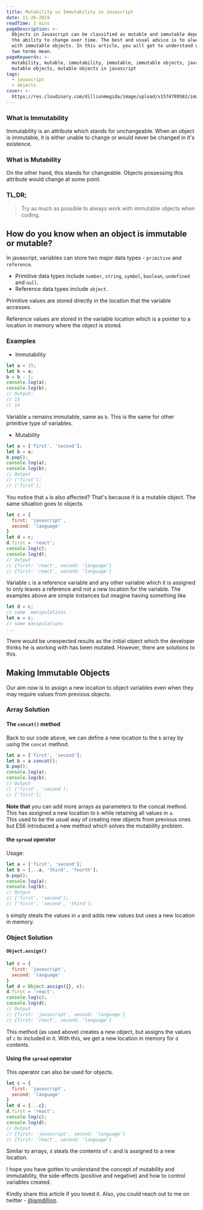 ```yaml
---
title: Mutability vs Immutability in Javascript
date: 11-26-2019
readTime: 2 mins
pageDescription: >-
  Objects in Javascript can be classified as mutable and immutable depending on
  the ability to change over time. The best and usual advice is to always work
  with immutable objects. In this article, you will get to understand what the
  two terms mean.
pageKeywords: >-
  mutability, mutable, immutability, immutable, immutable objects, javascript,
  mutable objects, mutable objects in javascript
tags:
  - javascript
  - objects
cover: >-
  https://res.cloudinary.com/dillionmegida/image/upload/v1574789582/images/blogs_cover/mutability-vs-immitability_puajjl.jpg
---
```

### What is Immutability

Immutability is an attribute which stands for unchangeable. When an object is immutable, it is either unable to change or would never be changed in it's existence.

### What is Mutability

On the other hand, this stands for changeable. Objects possessing this attribute would change at some point.

### TL,DR;

> Try as much as possible to always work with immutable objects when coding.

## How do you know when an object is immutable or mutable?

In javascript, variables can store two major data types - `primitive` and `reference`.

* Primitive data types include `number`, `string`, `symbol`, `boolean`, `undefined` and `null`.
* Reference data types include `object`.

Primitive values are stored directly in the location that the variable accesses.

Reference values are stored in the variable location  which is a pointer to a location in memory where the object is stored.

### Examples
- Immutability
```javascript
let a = 15;
let b = a;
b = b - 1;
console.log(a);
console.log(b);
// Output:
// 15
// 14
```
Variable `a` remains immutable, same as `b`. This is the same for other primitive type of variables.
- Mutability
```javascript
let a = ['first', 'second'];
let b = a;
b.pop();
console.log(a);
console.log(b);
// Output
// ['first'];
// ['first'];
```
You notice that `a` is also affected? That's because it is a mutable object. The same situation goes to objects
```javascript
let c = {
  first: 'javascript',
  second: 'language'
}
let d = c;
d.first = 'react';
console.log(c);
console.log(d);
// Output
// {first: 'react', second: 'language'}
// {first: 'react', second: 'language'}
```
Variable `c` is a reference variable and any other variable which it is assigned to only leaves a reference and not a new location for the variable. The examples above are simple instances but imagine having something like
```javascript
let d = c;
// some  manipulations
let e = c;
// some manipulations
...
```
There would be unexpected results as the initial object which the developer thinks he is working with has been mutated. However, there are solutions to this.

## Making Immutable Objects
Our aim now is to assign a new location to object variables even when they may require values from previous objects.
### Array Solution
#### The `concat()` method
Back to our code above, we can define a new location to the `b` array by using the `concat` method.
```javascript
let a = ['first', 'second'];
let b = a.concat();
b.pop();
console.log(a);
console.log(b);
// Output
// ['first', 'second'];
// ['first'];
```
**Note that** you can add more arrays as parameters to the concat method. This has assigned a new location to `b` while retaining all values in `a`.<br/>
This used to be the usual way of creating new objects from previous ones but ES6 introduced a new method which solves the mutability problem.
#### the `spread` operator
Usage:
```javascript
let a = ['first', 'second'];
let b = [...a, 'third', 'fourth'];
b.pop();
console.log(a);
console.log(b);
// Output
// ['first', 'second'];
// ['first', 'second', 'third'];
```
`b` simply steals the values in `a` and adds new values but uses a new location in memory.
### Object Solution
#### `Object.assign()`
```javascript
let c = {
  first: 'javascript',
  second: 'language'
}
let d = Object.assign({}, c);
d.first = 'react';
console.log(c);
console.log(d);
// Output
// {first: 'javascript', second: 'language'}
// {first: 'react', second: 'language'}
```
This method (as used above) creates a new object, but assigns the values of `c` to included in it. With this, we get a new location in memory for `d` contents.
#### Using the `spread` operator
This operator can also be used for objects.
```javascript
let c = {
  first: 'javascript',
  second: 'language'
}
let d = {...c};
d.first = 'react';
console.log(c);
console.log(d);
// Output
// {first: 'javascript', second: 'language'}
// {first: 'react', second: 'language'}
```
Similar to arrays, `d` steals the contents of `c` and is assigned to a new location.

I hope you have gotten to understand the concept of mutability and immutability, the side-effects (positive and negative) and how to control variables created.

Kindly share this article if you loved it. Also, you could reach out to me on twitter - [@iamdillion](https://twitter.com/iamdillion).
